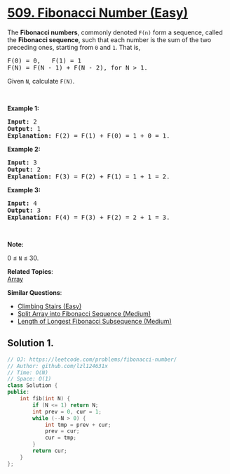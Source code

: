 # [509. Fibonacci Number (Easy)](https://leetcode.com/problems/fibonacci-number/)

<p>The&nbsp;<b>Fibonacci numbers</b>, commonly denoted&nbsp;<code>F(n)</code>&nbsp;form a sequence, called the&nbsp;<b>Fibonacci sequence</b>, such that each number is the sum of the two preceding ones, starting from <code>0</code> and <code>1</code>. That is,</p>

<pre>F(0) = 0,&nbsp; &nbsp;F(1)&nbsp;= 1
F(N) = F(N - 1) + F(N - 2), for N &gt; 1.
</pre>

<p>Given <code>N</code>, calculate <code>F(N)</code>.</p>

<p>&nbsp;</p>

<p><strong>Example 1:</strong></p>

<pre><strong>Input:</strong> 2
<strong>Output:</strong> 1
<strong>Explanation:</strong> F(2) = F(1) + F(0) = 1 + 0 = 1.
</pre>

<p><strong>Example 2:</strong></p>

<pre><strong>Input:</strong> 3
<strong>Output:</strong> 2
<strong>Explanation:</strong> F(3) = F(2) + F(1) = 1 + 1 = 2.
</pre>

<p><strong>Example 3:</strong></p>

<pre><strong>Input:</strong> 4
<strong>Output:</strong> 3
<strong>Explanation:</strong> F(4) = F(3) + F(2) = 2 + 1 = 3.
</pre>

<p>&nbsp;</p>

<p><strong>Note:</strong></p>

<p>0 ≤ <code>N</code> ≤ 30.</p>


**Related Topics**:  
[Array](https://leetcode.com/tag/array/)

**Similar Questions**:
* [Climbing Stairs (Easy)](https://leetcode.com/problems/climbing-stairs/)
* [Split Array into Fibonacci Sequence (Medium)](https://leetcode.com/problems/split-array-into-fibonacci-sequence/)
* [Length of Longest Fibonacci Subsequence (Medium)](https://leetcode.com/problems/length-of-longest-fibonacci-subsequence/)

## Solution 1.

```cpp
// OJ: https://leetcode.com/problems/fibonacci-number/
// Author: github.com/lzl124631x
// Time: O(N)
// Space: O(1)
class Solution {
public:
    int fib(int N) {
        if (N <= 1) return N;
        int prev = 0, cur = 1;
        while (--N > 0) {
            int tmp = prev + cur;
            prev = cur;
            cur = tmp;
        }
        return cur;
    }
};
```